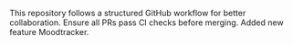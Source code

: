 This repository follows a structured GitHub workflow for better collaboration. Ensure all PRs pass CI checks before merging.
Added new feature Moodtracker.